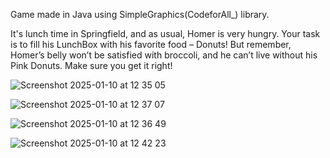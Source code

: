 Game made in Java using SimpleGraphics(CodeforAll_) library.

It's lunch time in Springfield, and as usual, Homer is very hungry. 
Your task is to fill his LunchBox with his favorite food – Donuts! 
But remember, Homer’s belly won’t be satisfied with broccoli, and he can’t live without his Pink Donuts. Make sure you get it right!

![Screenshot 2025-01-10 at 12 35 05](https://github.com/user-attachments/assets/72f56c4a-b66a-481f-97be-e93e527c48d6)

![Screenshot 2025-01-10 at 12 37 07](https://github.com/user-attachments/assets/33a695cb-5fd8-4f2a-8125-857236f798ff)

![Screenshot 2025-01-10 at 12 36 49](https://github.com/user-attachments/assets/5c34b287-34f5-4d82-9683-350aef6c98b6)

![Screenshot 2025-01-10 at 12 42 23](https://github.com/user-attachments/assets/9a714fc0-6d99-41b1-971e-915bd45bdc7f)

